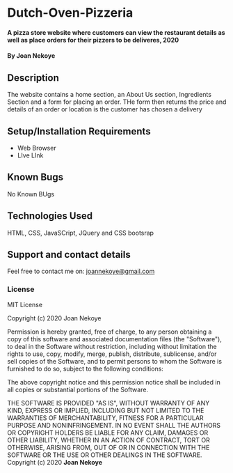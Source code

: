 # Dutch-Oven-Pizzeria
#### A pizza store website where customers can view the restaurant details as well as place orders for their pizzers to be deliveres, 2020
#### By **Joan Nekoye**
## Description
The website contains a home section, an About Us section, Ingredients Section and a form for placing an order. THe form then returns the price and details of an order or location is the customer has chosen a delivery
## Setup/Installation Requirements
* Web Browser
* LIve LInk


## Known Bugs
No Known BUgs
## Technologies Used
HTML, CSS, JavaSCript, JQuery and CSS bootsrap
## Support and contact details
Feel free to contact me on: joannekoye@gmail.com
### License
MIT License

Copyright (c) 2020 Joan Nekoye

Permission is hereby granted, free of charge, to any person obtaining a copy
of this software and associated documentation files (the "Software"), to deal
in the Software without restriction, including without limitation the rights
to use, copy, modify, merge, publish, distribute, sublicense, and/or sell
copies of the Software, and to permit persons to whom the Software is
furnished to do so, subject to the following conditions:

The above copyright notice and this permission notice shall be included in all
copies or substantial portions of the Software.

THE SOFTWARE IS PROVIDED "AS IS", WITHOUT WARRANTY OF ANY KIND, EXPRESS OR
IMPLIED, INCLUDING BUT NOT LIMITED TO THE WARRANTIES OF MERCHANTABILITY,
FITNESS FOR A PARTICULAR PURPOSE AND NONINFRINGEMENT. IN NO EVENT SHALL THE
AUTHORS OR COPYRIGHT HOLDERS BE LIABLE FOR ANY CLAIM, DAMAGES OR OTHER
LIABILITY, WHETHER IN AN ACTION OF CONTRACT, TORT OR OTHERWISE, ARISING FROM,
OUT OF OR IN CONNECTION WITH THE SOFTWARE OR THE USE OR OTHER DEALINGS IN THE
SOFTWARE.
Copyright (c) 2020 **Joan Nekoye**

